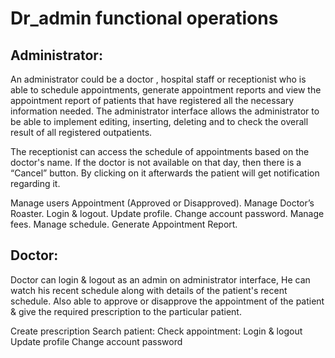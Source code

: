 # Dr_admin functional operations

## Administrator:

An administrator could be a doctor , hospital staff or receptionist who is able to schedule appointments, generate appointment reports and view the appointment report of patients that have registered all the necessary information needed. The administrator interface allows the administrator to be able to implement editing, inserting, deleting and to check the overall result of all registered outpatients.

The receptionist can access the schedule of appointments based on the doctor's name. If the doctor is not available on that day, then there is a “Cancel” button. By clicking on it afterwards the patient will get notification regarding it. 


Manage users Appointment (Approved or Disapproved).
Manage Doctor’s Roaster.
Login & logout.
Update profile.
Change account password.
Manage fees.
Manage schedule.
Generate Appointment Report.


## Doctor:


Doctor can login & logout  as an admin on administrator interface, He can watch his recent schedule along with details of the patient's recent schedule. Also able to approve or disapprove the appointment of the patient & give the required prescription to the particular patient.



Create prescription
Search patient:
Check appointment:
Login & logout
Update profile
Change account password

